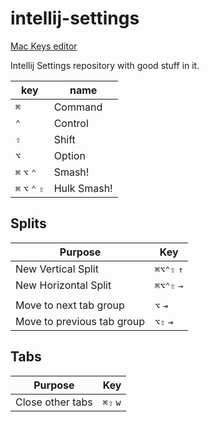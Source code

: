 # intellij-settings

[Mac Keys editor](https://web.archive.org/web/20141217110717/http://mackeys.info/)

Intellij Settings repository with good stuff in it.

| key             | name         |
|-----------------|--------------|
| `⌘`             | Command      |
| `⌃`             | Control      |
| `⇧`             | Shift        |
| `⌥`             | Option       |
| `⌘` `⌥` `⌃`     | Smash!       |
| `⌘` `⌥` `⌃` `⇧` | Hulk Smash!  |



## Splits

| Purpose | Key | 
|---------|-----|
| New Vertical Split | `⌘⌥⌃⇧` `↑` |
| New Horizontal Split | `⌘⌥⌃⇧` `→` |
| | |
| Move to next tab group | `⌥` `⇥` |
| Move to previous tab group | `⌥⇧` `⇥` |

## Tabs
| Purpose | Key | 
|---------|-----|
| Close other tabs | `⌘⇧` `w` |
